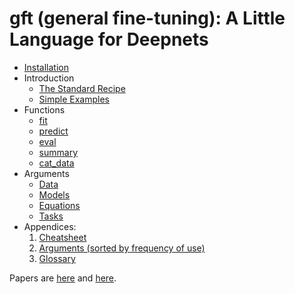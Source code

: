 # gft (general fine-tuning): A Little Language for Deepnets

<ul>
<li><a href="sections/installation.md">Installation</a></li>
<li>Introduction

<ul>
<li><a href="sections/intro/standard_recipe.md">The Standard Recipe</a></li>
<li><a href="sections/intro/simple_examples.md">Simple Examples</a></li>
</ul></li>

<li>
Functions
<ul>
<li><a href="sections/functions/gft_fit.md">fit</a></li>
<li><a href="sections/functions/gft_predict.md">predict</a></li>
<li><a href="sections/functions/gft_eval.md">eval</a></li>
<li><a href="sections/functions/gft_summary.md">summary</a></li>
<li><a href="sections/functions/gft_cat_data.md">cat_data</a></li>
</ul></li>

<li>
Arguments
<ul>
<li><a href="sections/arguments/data.md">Data</a></li>
<li><a href="sections/arguments/model.md">Models</a></li>
<li><a href="sections/arguments/eqn.md">Equations</a></li>
<li><a href="sections/argument/task.md">Tasks</a></li>
</ul></li>

<li>Appendices: 
<ol>
<li><a href="sections/cheatsheet.md">Cheatsheet<a></li>
<li><a href="sections/arguments/arguments.md">Arguments (sorted by frequency of use)<a></li>
<li><a href="sections/glossary.md">Glossary<a></li>
</ol></li>

</ul>

Papers are <a href="https://aclanthology.org/2022.acl-tutorials.1/">here</a> and <a href="https://www.doi.org/10.1017/S1351324922000237">here</a>.

